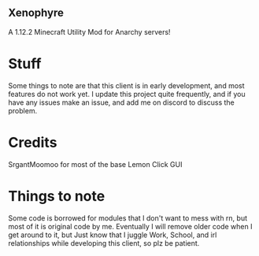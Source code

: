 ## Xenophyre
A 1.12.2 Minecraft Utility Mod for Anarchy servers!

# Stuff
Some things to note are that this client is in early development, and most features do not work yet. I update this project quite frequently, and if you have any issues make an issue, and add me on discord to discuss the problem.

# Credits
SrgantMoomoo for most of the base
Lemon Click GUI

# Things to note
Some code is borrowed for modules that I don't want to mess with rn, but most of it is original code by me. Eventually I will remove older code when I get around to it, but Just know that I juggle Work, School, and irl relationships while developing this client, so plz be patient.
